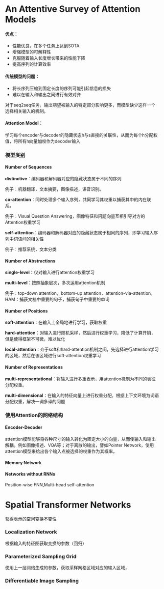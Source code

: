 # An Attentive Survey of Attention Models



#### 优点：

- 性能优良，在多个任务上达到SOTA
- 增强模型的可解释性
- 克服随着输入长度增长带来的性能下降
- 提高序列的计算效率



#### 传统模型的问题：

- 将长序列压缩到固定长度的序列可能引起信息的损失
- 难以在输入和输出之间进行有效对齐

对于seq2seq任务，输出期望被输入的特定部分影响更多，而模型缺少这样一个选择相关输入的机制。



#### Attention Model：

学习每个encoder与decoder的隐藏状态h与s直接的关联性，从而为每个h分配权值，将所有h向量加权作为decoder输入



### 模型类别

#### Number of Sequences

**distinctive**：编码器和解码器对应的隐藏状态属于不同的序列

例子：机器翻译，文本摘要，图像描述，语音识别。

**co-attention**：同时处理多个输入序列，共同学习其权重以捕获其中的内在联系。

例子：Visual Question Answering，图像特征和问题向量互相引导对方的Attention权重学习

**self-attention**：编码器和解码器对应的隐藏状态属于相同的序列，即学习输入序列中词语间的相关性

例子：推荐系统，文本分类

#### Number of Abstractions

**single-level**：仅对输入进行attention权重学习

**multi-level**：按照抽象层次，多次运用attention机制

例子：top-down attention，bottom-up attention，attention-via-attention，HAM：捕获文档中重要的句子，捕获句子中重要的单词

#### Number of Positions

**soft-attention**：在输入上全局地进行学习，获取权重

**hard-attention**：对输入进行随机采样，然后进行权重学习，降低了计算开销，但是使得框架不可微，难以优化

**local-attention**：介于soft和hard-attention机制之间，先选择进行attention学习的区域，然后在该区域进行soft-attention权重学习

#### Number of Representations

**multi-representational**：将输入进行多重表示，用attention机制为不同的表征分配权重。

**multi-dimensional**：在输入的特征向量上进行权重分配，根据上下文环境为词语分配权重，解决一词多译的问题

### 使用Attention的网络结构

#### Encoder-Decoder

attention模型能够将各种尺寸的输入转化为固定大小的向量，从而使输入和输出解耦。例如图像描述、VQA等；对于离散的输出，譬如Pointer Network，使用attention模型来给出各个输入点被选择的权重作为其概率。

#### Memory Network

#### Networks without RNNs

Position-wise FNN,Multi-head self-attention



# Spatial Transformer Networks

获得表示的空间变换不变性

### Localization Network

根据输入的特征图获取变换的参数（回归）

### Parameterized Sampling Grid

使用上一层网络生成的参数，获取采样网格区域对应的输入区域，

### Differentiable Image Sampling

